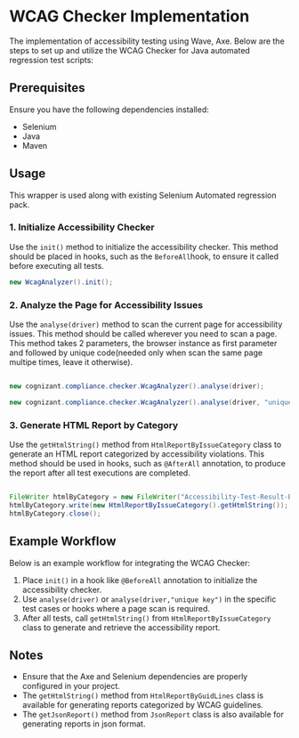 # WCAG Checker Implementation

The implementation of accessibility testing using Wave, Axe. Below are the steps to set up and utilize the WCAG Checker for Java automated regression test scripts:

## Prerequisites

Ensure you have the following dependencies installed:
- Selenium
- Java
- Maven
 
## Usage
This wrapper is used along with existing Selenium Automated regression pack.

### 1. Initialize Accessibility Checker
Use the `init()` method to initialize the accessibility checker. This method should be placed in hooks, such as the `BeforeAll`hook, to ensure it called before executing all tests.

```Java
new WcagAnalyzer().init();
```

### 2. Analyze the Page for Accessibility Issues
Use the `analyse(driver)` method to scan the current page for accessibility issues. This method should be called wherever you need to scan a page. This method takes 2 parameters, the browser instance as first parameter and followed by unique code(needed only when scan the same page multipe times, leave it otherwise).

```Java

new cognizant.compliance.checker.WcagAnalyzer().analyse(driver);

new cognizant.compliance.checker.WcagAnalyzer().analyse(driver, "unique key to differentiage each page scan");

```
### 3. Generate HTML Report by Category
Use the `getHtmlString()` method from `HtmlReportByIssueCategory` class to generate an HTML report categorized by accessibility violations. This method should be used in hooks, such as `@AfterAll` annotation, to produce the report after all test executions are completed.

```Java

FileWriter htmlByCategory = new FileWriter("Accessibility-Test-Result-By-Category.html");
htmlByCategory.write(new HtmlReportByIssueCategory().getHtmlString());
htmlByCategory.close();

```
## Example Workflow
Below is an example workflow for integrating the WCAG Checker:

1. Place `init()` in a hook like `@BeforeAll` annotation to initialize the accessibility checker.
2. Use `analyse(driver)` or `analyse(driver,"unique key")` in the specific test cases or hooks where a page scan is required.
3. After all tests, call `getHtmlString()` from `HtmlReportByIssueCategory` class  to generate and retrieve the accessibility report.

## Notes
- Ensure that the Axe and Selenium dependencies are properly configured in your project.
- The `getHtmlString()` method from `HtmlReportByGuidLines` class is available for generating reports categorized by WCAG guidelines.
- The `getJsonReport()` method from `JsonReport` class is also available for generating reports in json format.
